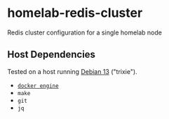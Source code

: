 # homelab-redis-cluster
Redis cluster configuration for a single homelab node

## Host Dependencies
Tested on a host running [Debian 13](https://www.debian.org/releases/trixie/release-notes/) ("trixie").

- [`docker engine`](https://docs.docker.com/engine/install/ubuntu/#install-using-the-repository)
- `make`
- `git`
- `jq`
